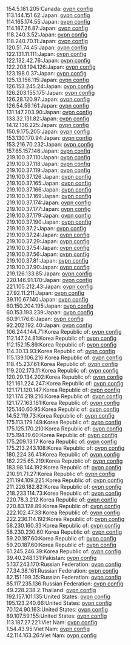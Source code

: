 154.5.181.205:Canada: [ovpn config](vpn/154_5_181_205.ovpn)  
113.144.151.62:Japan: [ovpn config](vpn/113_144_151_62.ovpn)  
114.165.174.55:Japan: [ovpn config](vpn/114_165_174_55.ovpn)  
114.187.26.87:Japan: [ovpn config](vpn/114_187_26_87.ovpn)  
118.240.3.52:Japan: [ovpn config](vpn/118_240_3_52.ovpn)  
118.240.70.11:Japan: [ovpn config](vpn/118_240_70_11.ovpn)  
120.51.74.45:Japan: [ovpn config](vpn/120_51_74_45.ovpn)  
122.131.11.111:Japan: [ovpn config](vpn/122_131_11_111.ovpn)  
122.132.42.76:Japan: [ovpn config](vpn/122_132_42_76.ovpn)  
122.208.194.126:Japan: [ovpn config](vpn/122_208_194_126.ovpn)  
123.198.0.37:Japan: [ovpn config](vpn/123_198_0_37.ovpn)  
125.13.156.115:Japan: [ovpn config](vpn/125_13_156_115.ovpn)  
126.153.245.24:Japan: [ovpn config](vpn/126_153_245_24.ovpn)  
126.203.155.175:Japan: [ovpn config](vpn/126_203_155_175.ovpn)  
126.28.120.97:Japan: [ovpn config](vpn/126_28_120_97.ovpn)  
126.54.59.161:Japan: [ovpn config](vpn/126_54_59_161.ovpn)  
131.147.203.90:Japan: [ovpn config](vpn/131_147_203_90.ovpn)  
133.32.131.82:Japan: [ovpn config](vpn/133_32_131_82.ovpn)  
14.12.136.225:Japan: [ovpn config](vpn/14_12_136_225.ovpn)  
150.9.175.205:Japan: [ovpn config](vpn/150_9_175_205.ovpn)  
153.130.170.94:Japan: [ovpn config](vpn/153_130_170_94.ovpn)  
153.216.70.232:Japan: [ovpn config](vpn/153_216_70_232.ovpn)  
157.65.157.146:Japan: [ovpn config](vpn/157_65_157_146.ovpn)  
219.100.37.110:Japan: [ovpn config](vpn/219_100_37_110.ovpn)  
219.100.37.118:Japan: [ovpn config](vpn/219_100_37_118.ovpn)  
219.100.37.119:Japan: [ovpn config](vpn/219_100_37_119.ovpn)  
219.100.37.126:Japan: [ovpn config](vpn/219_100_37_126.ovpn)  
219.100.37.165:Japan: [ovpn config](vpn/219_100_37_165.ovpn)  
219.100.37.166:Japan: [ovpn config](vpn/219_100_37_166.ovpn)  
219.100.37.169:Japan: [ovpn config](vpn/219_100_37_169.ovpn)  
219.100.37.174:Japan: [ovpn config](vpn/219_100_37_174.ovpn)  
219.100.37.177:Japan: [ovpn config](vpn/219_100_37_177.ovpn)  
219.100.37.179:Japan: [ovpn config](vpn/219_100_37_179.ovpn)  
219.100.37.190:Japan: [ovpn config](vpn/219_100_37_190.ovpn)  
219.100.37.2:Japan: [ovpn config](vpn/219_100_37_2.ovpn)  
219.100.37.24:Japan: [ovpn config](vpn/219_100_37_24.ovpn)  
219.100.37.29:Japan: [ovpn config](vpn/219_100_37_29.ovpn)  
219.100.37.54:Japan: [ovpn config](vpn/219_100_37_54.ovpn)  
219.100.37.56:Japan: [ovpn config](vpn/219_100_37_56.ovpn)  
219.100.37.81:Japan: [ovpn config](vpn/219_100_37_81.ovpn)  
219.100.37.90:Japan: [ovpn config](vpn/219_100_37_90.ovpn)  
219.126.133.85:Japan: [ovpn config](vpn/219_126_133_85.ovpn)  
220.146.91.170:Japan: [ovpn config](vpn/220_146_91_170.ovpn)  
221.105.212.43:Japan: [ovpn config](vpn/221_105_212_43.ovpn)  
27.92.11.211:Japan: [ovpn config](vpn/27_92_11_211.ovpn)  
39.110.67.140:Japan: [ovpn config](vpn/39_110_67_140.ovpn)  
60.150.204.195:Japan: [ovpn config](vpn/60_150_204_195.ovpn)  
60.153.193.239:Japan: [ovpn config](vpn/60_153_193_239.ovpn)  
60.91.176.6:Japan: [ovpn config](vpn/60_91_176_6.ovpn)  
92.202.192.40:Japan: [ovpn config](vpn/92_202_192_40.ovpn)  
106.244.144.71:Korea Republic of: [ovpn config](vpn/106_244_144_71.ovpn)  
112.147.24.81:Korea Republic of: [ovpn config](vpn/112_147_24_81.ovpn)  
112.152.15.89:Korea Republic of: [ovpn config](vpn/112_152_15_89.ovpn)  
114.30.13.93:Korea Republic of: [ovpn config](vpn/114_30_13_93.ovpn)  
115.139.106.216:Korea Republic of: [ovpn config](vpn/115_139_106_216.ovpn)  
118.45.237.61:Korea Republic of: [ovpn config](vpn/118_45_237_61.ovpn)  
119.202.173.11:Korea Republic of: [ovpn config](vpn/119_202_173_11.ovpn)  
120.29.134.202:Korea Republic of: [ovpn config](vpn/120_29_134_202.ovpn)  
121.161.224.247:Korea Republic of: [ovpn config](vpn/121_161_224_247.ovpn)  
121.171.120.147:Korea Republic of: [ovpn config](vpn/121_171_120_147.ovpn)  
121.174.219.216:Korea Republic of: [ovpn config](vpn/121_174_219_216.ovpn)  
121.177.163.161:Korea Republic of: [ovpn config](vpn/121_177_163_161.ovpn)  
125.140.60.95:Korea Republic of: [ovpn config](vpn/125_140_60_95.ovpn)  
14.52.119.73:Korea Republic of: [ovpn config](vpn/14_52_119_73.ovpn)  
175.113.179.149:Korea Republic of: [ovpn config](vpn/175_113_179_149.ovpn)  
175.125.170.210:Korea Republic of: [ovpn config](vpn/175_125_170_210.ovpn)  
175.194.19.60:Korea Republic of: [ovpn config](vpn/175_194_19_60.ovpn)  
175.209.13.17:Korea Republic of: [ovpn config](vpn/175_209_13_17.ovpn)  
175.213.243.108:Korea Republic of: [ovpn config](vpn/175_213_243_108.ovpn)  
180.224.36.41:Korea Republic of: [ovpn config](vpn/180_224_36_41.ovpn)  
182.225.65.219:Korea Republic of: [ovpn config](vpn/182_225_65_219.ovpn)  
183.98.144.192:Korea Republic of: [ovpn config](vpn/183_98_144_192.ovpn)  
210.91.71.27:Korea Republic of: [ovpn config](vpn/210_91_71_27.ovpn)  
211.194.109.225:Korea Republic of: [ovpn config](vpn/211_194_109_225.ovpn)  
211.226.182.82:Korea Republic of: [ovpn config](vpn/211_226_182_82.ovpn)  
218.233.114.73:Korea Republic of: [ovpn config](vpn/218_233_114_73.ovpn)  
220.78.3.212:Korea Republic of: [ovpn config](vpn/220_78_3_212.ovpn)  
220.83.128.89:Korea Republic of: [ovpn config](vpn/220_83_128_89.ovpn)  
222.102.47.33:Korea Republic of: [ovpn config](vpn/222_102_47_33.ovpn)  
222.236.114.192:Korea Republic of: [ovpn config](vpn/222_236_114_192.ovpn)  
58.230.160.33:Korea Republic of: [ovpn config](vpn/58_230_160_33.ovpn)  
58.230.230.60:Korea Republic of: [ovpn config](vpn/58_230_230_60.ovpn)  
59.20.187.60:Korea Republic of: [ovpn config](vpn/59_20_187_60.ovpn)  
59.20.187.60:Korea Republic of: [ovpn config](vpn/59_20_187_60.ovpn)  
61.245.246.39:Korea Republic of: [ovpn config](vpn/61_245_246_39.ovpn)  
39.40.248.131:Pakistan: [ovpn config](vpn/39_40_248_131.ovpn)  
5.137.243.170:Russian Federation: [ovpn config](vpn/5_137_243_170.ovpn)  
77.34.38.161:Russian Federation: [ovpn config](vpn/77_34_38_161.ovpn)  
82.151.199.35:Russian Federation: [ovpn config](vpn/82_151_199_35.ovpn)  
85.117.235.136:Russian Federation: [ovpn config](vpn/85_117_235_136.ovpn)  
49.228.238.2:Thailand: [ovpn config](vpn/49_228_238_2.ovpn)  
192.157.101.135:United States: [ovpn config](vpn/192_157_101_135.ovpn)  
195.123.240.66:United States: [ovpn config](vpn/195_123_240_66.ovpn)  
70.124.90.163:United States: [ovpn config](vpn/70_124_90_163.ovpn)  
89.107.59.155:United States: [ovpn config](vpn/89_107_59_155.ovpn)  
113.187.27.221:Viet Nam: [ovpn config](vpn/113_187_27_221.ovpn)  
1.54.43.95:Viet Nam: [ovpn config](vpn/1_54_43_95.ovpn)  
42.114.163.26:Viet Nam: [ovpn config](vpn/42_114_163_26.ovpn)  

